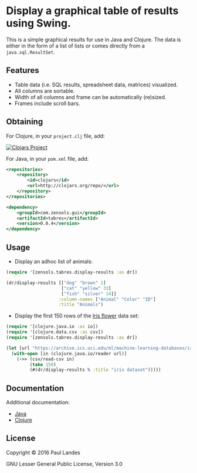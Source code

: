 Display a graphical table of results using Swing.
=================================================

This is a simple graphical results for use in Java and Clojure.  The data is
either in the form of a list of lists or comes directly from a
`java.sql.ResultSet`.

Features
--------
* Table data (i.e. SQL results, spreadsheet data, matrices) visualized.
* All columns are sortable.
* Width of all columns and frame can be automatically (re)sized.
* Frames include scroll bars.

Obtaining
---------
For Clojure, in your `project.clj` file, add:

[![Clojars Project](http://clojars.org/com.zensols.gui/tabres/latest-version.svg)](http://clojars.org/com.zensols.gui/tabres/latest-version.svg)

For Java, in your `pom.xml` file, add:
```xml
<repositories>
    <repository>
        <id>clojars</id>
        <url>http://clojars.org/repo/</url>
    </repository>
</repositories>

<dependency>
    <groupId>com.zensols.gui</groupId>
    <artifactId>tabres</artifactId>
    <version>0.0.4</version>
</dependency>
```

Usage
-----
* Display an adhoc list of animals:
```clojure
(require '[zensols.tabres.display-results :as dr])

(dr/display-results [["dog" "brown" 1]
                     ["cat" "yellow" 33]
                     ["fish" "silver" 14]]
                    :column-names ["Animal" "Color" "ID"]
                    :title "Animals")
```

* Display the first 150 rows of the
[Iris flower](https://en.wikipedia.org/wiki/Iris_flower_data_set) data set:
```clojure
(require '[clojure.java.io :as io])
(require '[clojure.data.csv :as csv])
(require '[zensols.tabres.display-results :as dr])

(let [url "https://archive.ics.uci.edu/ml/machine-learning-databases/iris/iris.data"]
  (with-open [in (clojure.java.io/reader url)]
    (->> (csv/read-csv in)
         (take 150)
         (#(dr/display-results % :title "iris dataset")))))
```

Documentation
-------------
Additional documentation:
* [Java](https://plandes.github.io/tabres/apidocs/index.html)
* [Clojure](https://plandes.github.io/tabres/codox/index.html)

License
-------
Copyright © 2016 Paul Landes

GNU Lesser General Public License, Version 3.0
